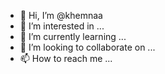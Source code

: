 - 👋 Hi, I’m @khemnaa
- 👀 I’m interested in ...
- 🌱 I’m currently learning ...
- 💞️ I’m looking to collaborate on ...
- 📫 How to reach me ...

<!---
khemnaa/khemnaa is a ✨ special ✨ repository because its `README.md` (this file) appears on your GitHub profile.
You can click the Preview link to take a look at your changes.
--->
